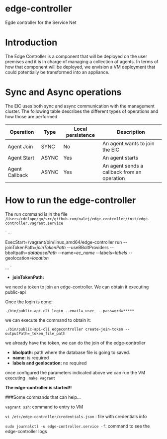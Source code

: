 # edge-controller
Egde controller for the Service Net

# Introduction

The Edge Controller is a component that will be deployed on the user premises and it is in charge of managing a collection of
agents. In terms of how that component will be deployed, we envision a VM deployment that could potentially be transformed
into an appliance.

# Sync and Async operations

The EIC uses both sync and async communication with the management cluster. The following table describes
the different types of operations and how those are performed

 | Operation  | Type | Local persistence | Description |
 | ------------- | ------------- |------------- |------------- |
 | Agent Join  | SYNC | No | An agent wants to join the EIC |
 | Agent Start | ASYNC | Yes | An agent starts |
 | Agent Callback | ASYNC | Yes | An agent sends a callback from an operation |


# How to run the edge-controller
 The run command is in the file `/Users/cdelope/go/src/github.com/nalej/edge-controller/init/edge-controller.vagrant.service`
  
 ` ...
 
 ExecStart=/vagrant/bin/linux_amd64/edge-controller run --joinTokenPath=_joinTokenPath_ --useBBoltProviders --bboltpath=_databasePath_ --name=_ec_name_ --labels=_labels_ --geolocation=_location_
 
  ...
`

- __joinTokenPath:__
 
we need a token to join an edge-controller. We can obtain it executing public-api

Once the login is done:

`./bin/public-api-cli login --email=_user_ --password=*****`

we can execute the command to obtain it:

`./bin/public-api-cli edgecontroller create-join-token --outputPath=_token_file_path`

we already have the token, we can do the join of the edge-controller

- __bbolpath:__ path where the database file is going to saved. 
- __name:__ is required
- __labels and geolocation:__ no required


once configured the parameters indicated above we can run the VM executing ` make vagrant`

**The edge-controller is started!!**

###Some commands that can help...

`vagrant ssh`: command to entry to VM

`vi /etc/edge-controller/credentials.json` : file with credentials info

`sudo journalctl -u edge-controller.service -f`: command to see the edge-controller logs


